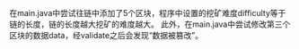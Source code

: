 在main.java中尝试往链中添加了5个区块，程序中设置的挖矿难度difficulty等于链的长度，链的长度越大挖矿的难度越大。
此外，在main.java中尝试修改第三个区块的数据data，经validate之后会发现“数据被篡改”。
